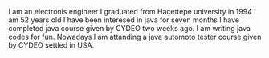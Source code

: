 I am an electronis engineer 
I graduated from Hacettepe university in 1994
I am 52 years old
I have been  interesed in java  for seven months
I have completed java course given by CYDEO two weeks ago.
I am writing java codes for fun.
Nowadays I am attanding a java automoto tester course given by CYDEO settled in USA.
